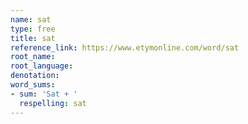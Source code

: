 ```yaml
---
name: sat
type: free
title: sat
reference_link: https://www.etymonline.com/word/sat
root_name: 
root_language: 
denotation: 
word_sums:
- sum: 'Sat + '
  respelling: sat
---
```

